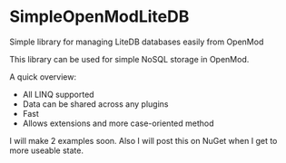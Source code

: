 # SimpleOpenModLiteDB
Simple library for managing LiteDB databases easily from OpenMod

This library can be used for simple NoSQL storage in OpenMod. 

A quick overview:
* All LINQ supported
* Data can be shared across any plugins
* Fast
* Allows extensions and more case-oriented method

I will make 2 examples soon. 
Also I will post this on NuGet when I get to more useable state.
